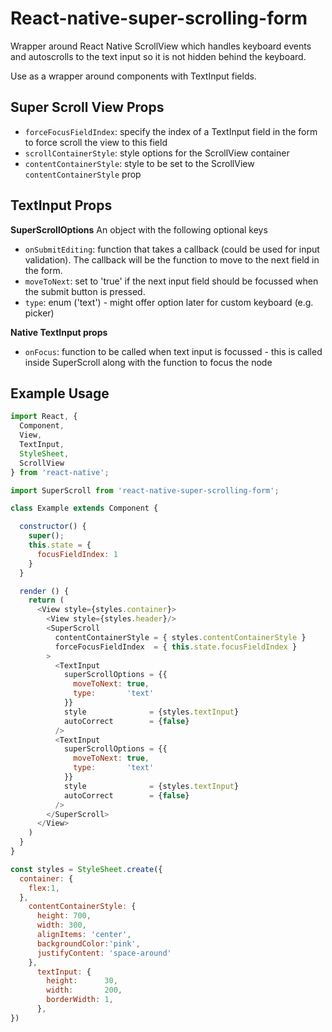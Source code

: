 # React-native-super-scrolling-form

Wrapper around React Native ScrollView which handles keyboard events and autoscrolls to the text input so it is not hidden behind the keyboard.

Use as a wrapper around components with TextInput fields.

## Super Scroll View Props

- `forceFocusFieldIndex`: specify the index of a TextInput field in the form to force scroll the view to this field
- `scrollContainerStyle`: style options for the ScrollView container
- `contentContainerStyle`: style to be set to the ScrollView `contentContainerStyle` prop

## TextInput Props

**SuperScrollOptions**
An object with the following optional keys
- `onSubmitEditing`: function that takes a callback (could be used for input validation). The callback will be the function to move to the next field in the form.
- `moveToNext`: set to 'true' if the next input field should be focussed when the submit button is pressed.
- `type`: enum ('text') - might offer option later for custom keyboard (e.g. picker)

**Native TextInput props**
- `onFocus`: function to be called when text input is focussed - this is called inside SuperScroll along with the function to focus the node


## Example Usage

```js
import React, {
  Component,
  View,
  TextInput,
  StyleSheet,
  ScrollView
} from 'react-native';

import SuperScroll from 'react-native-super-scrolling-form';

class Example extends Component {

  constructor() {
    super();
    this.state = {
      focusFieldIndex: 1
    }
  }

  render () {
    return (
      <View style={styles.container}>
        <View style={styles.header}/>
        <SuperScroll
          contentContainerStyle = { styles.contentContainerStyle }
          forceFocusFieldIndex  = { this.state.focusFieldIndex }
        >
          <TextInput
            superScrollOptions = {{
              moveToNext: true,
              type:       'text'
            }}
            style              = {styles.textInput}
            autoCorrect        = {false}
          />
          <TextInput
            superScrollOptions = {{
              moveToNext: true,
              type:       'text'
            }}
            style              = {styles.textInput}
            autoCorrect        = {false}
          />
        </SuperScroll>
      </View>
    )
  }
}

const styles = StyleSheet.create({
  container: {
    flex:1,
  },
    contentContainerStyle: {
      height: 700,
      width: 300,
      alignItems: 'center',
      backgroundColor:'pink',
      justifyContent: 'space-around'
    },
      textInput: {
        height:      30,
        width:       200,
        borderWidth: 1,
      },
})

```
